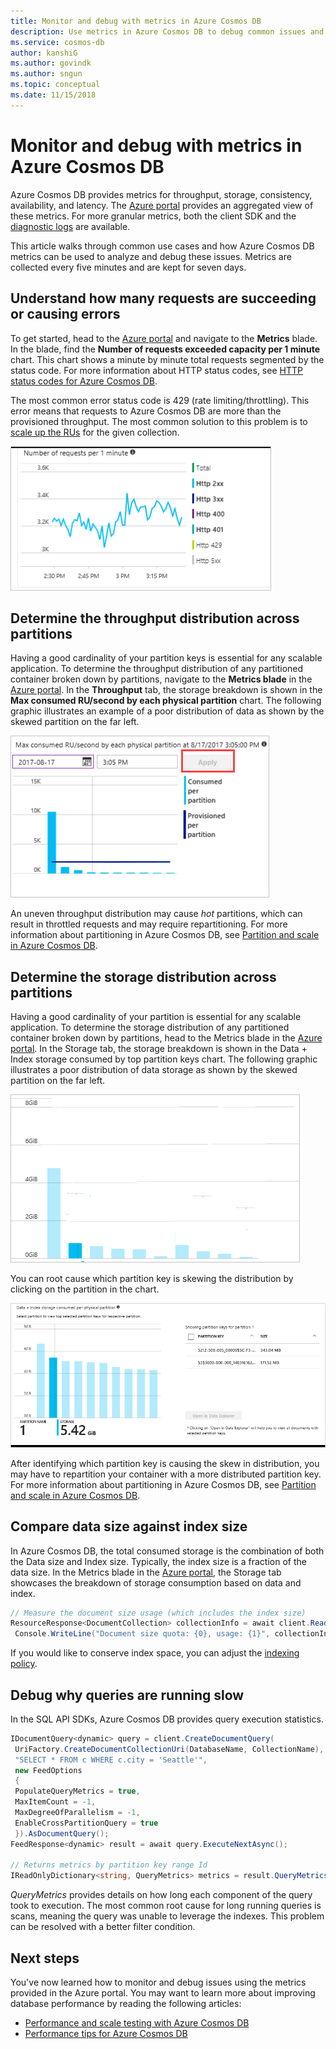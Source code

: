 ```yaml
---
title: Monitor and debug with metrics in Azure Cosmos DB
description: Use metrics in Azure Cosmos DB to debug common issues and monitor the database.
ms.service: cosmos-db
author: kanshiG
ms.author: govindk
ms.author: sngun
ms.topic: conceptual
ms.date: 11/15/2018
---
```

# Monitor and debug with metrics in Azure Cosmos DB

Azure Cosmos DB provides metrics for throughput, storage, consistency, availability, and latency. The [Azure portal](https://portal.azure.com) provides an aggregated view of these metrics. For more granular metrics, both the client SDK and the [diagnostic logs](./logging.md) are available.

This article walks through common use cases and how Azure Cosmos DB metrics can be used to analyze and debug these issues. Metrics are collected every five minutes and are kept for seven days.

## Understand how many requests are succeeding or causing errors

To get started, head to the [Azure portal](https://portal.azure.com) and navigate to the **Metrics** blade. In the blade, find the **Number of requests exceeded capacity per 1 minute** chart. This chart shows a minute by minute total requests segmented by the status code. For more information about HTTP status codes, see [HTTP status codes for Azure Cosmos DB](https://docs.microsoft.com/rest/api/cosmos-db/http-status-codes-for-cosmosdb).

The most common error status code is 429 (rate limiting/throttling). This error means that requests to Azure Cosmos DB are more than the provisioned throughput. The most common solution to this problem is to [scale up the RUs](./set-throughput.md) for the given collection.

![Number of requests per minute](media/use-metrics/metrics-12.png)

## Determine the throughput distribution across partitions

Having a good cardinality of your partition keys is essential for any scalable application. To determine the throughput distribution of any partitioned container broken down by partitions, navigate to the **Metrics blade** in the [Azure portal](https://portal.azure.com). In the **Throughput** tab, the storage breakdown is shown in the **Max consumed RU/second by each physical partition** chart. The following graphic illustrates an example of a poor distribution of data as shown by the skewed partition on the far left.

![Single partition seeing heavy usage at 3:05 PM](media/use-metrics/metrics-17.png)

An uneven throughput distribution may cause *hot* partitions, which can result in throttled requests and may require repartitioning. For more information about partitioning in Azure Cosmos DB, see [Partition and scale in Azure Cosmos DB](./partition-data.md).

## Determine the storage distribution across partitions

Having a good cardinality of your partition is essential for any scalable application. To determine the storage distribution of any partitioned container broken down by partitions, head to the Metrics blade in the [Azure portal](https://portal.azure.com). In the Storage tab, the storage breakdown is shown in the Data + Index storage consumed by top partition keys chart. The following graphic illustrates a poor distribution of data storage as shown by the skewed partition on the far left.

![Example of poor data distribution](media/use-metrics/metrics-07.png)

You can root cause which partition key is skewing the distribution by clicking on the partition in the chart.

![Partition key is skewing the distribution](media/use-metrics/metrics-05.png)

After identifying which partition key is causing the skew in distribution, you may have to repartition your container with a more distributed partition key. For more information about partitioning in Azure Cosmos DB, see [Partition and scale in Azure Cosmos DB](./partition-data.md).

## Compare data size against index size

In Azure Cosmos DB, the total consumed storage is the combination of both the Data size and Index size. Typically, the index size is a fraction of the data size. In the Metrics blade in the [Azure portal](https://portal.azure.com), the Storage tab showcases the breakdown of storage consumption based on data and index.

```csharp
// Measure the document size usage (which includes the index size)  
ResourceResponse<DocumentCollection> collectionInfo = await client.ReadDocumentCollectionAsync(UriFactory.CreateDocumentCollectionUri("db", "coll"));
 Console.WriteLine("Document size quota: {0}, usage: {1}", collectionInfo.DocumentQuota, collectionInfo.DocumentUsage);
```

If you would like to conserve index space, you can adjust the [indexing policy](index-policy.md).

## Debug why queries are running slow

In the SQL API SDKs, Azure Cosmos DB provides query execution statistics.

```csharp
IDocumentQuery<dynamic> query = client.CreateDocumentQuery(
 UriFactory.CreateDocumentCollectionUri(DatabaseName, CollectionName),
 "SELECT * FROM c WHERE c.city = 'Seattle'",
 new FeedOptions
 {
 PopulateQueryMetrics = true,
 MaxItemCount = -1,
 MaxDegreeOfParallelism = -1,
 EnableCrossPartitionQuery = true
 }).AsDocumentQuery();
FeedResponse<dynamic> result = await query.ExecuteNextAsync();

// Returns metrics by partition key range Id
IReadOnlyDictionary<string, QueryMetrics> metrics = result.QueryMetrics;
```

*QueryMetrics* provides details on how long each component of the query took to execution. The most common root cause for long running queries is scans, meaning the query was unable to leverage the indexes. This problem can be resolved with a better filter condition.

## Next steps

You've now learned how to monitor and debug issues using the metrics provided in the Azure portal. You may want to learn more about improving database performance by reading the following articles:

* [Performance and scale testing with Azure Cosmos DB](performance-testing.md)
* [Performance tips for Azure Cosmos DB](performance-tips.md)
